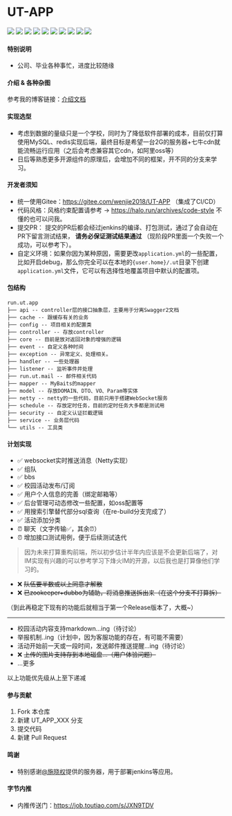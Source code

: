 # UT-APP

<p>
  <a href="https://gitee.com/Lewage59/UT-WeChat"><img src="https://img.shields.io/badge/前端项目-UT_WeChat%20-orange.svg"></a>
  <a href="https://docs.spring.io/spring-boot/docs/2.4.3/reference/html/"><img src="https://img.shields.io/badge/Spring%20Boot-2.4.3-brightgreen.svg"></a>
  <a href="https://www.mysql.com/"><img src="https://img.shields.io/badge/Mysql-5.7-bringhtgreen.svg"></a>
  <a href="https://mp.baomidou.com/"><img src="https://img.shields.io/badge/Mybatis_Plus-3.4.2-blue.svg"></a>
  <a href="https://mp.baomidou.com/"><img src="https://img.shields.io/badge/Netty-4.1.42-brightgreen.svg"></a>
    <a href="https://redis.io/"><img src="https://img.shields.io/badge/redis-5.0.x-red.svg"></a>
    <a href="https://www.layui.com/"><img src="https://img.shields.io/badge/layui-2.4.5-red.svg"></a>
    <a href="https://github.com/google/guava"><img src="https://img.shields.io/badge/Guava-28_jre-ff69b4.svg"></a>
    <a href="https://github.com/looly/hutool"><img src="https://img.shields.io/badge/hutool-5.0.3-yellow.svg"></a>
    <a href="https://developer.qiniu.com/kodo/sdk/1239/java"><img src="https://img.shields.io/badge/七牛云_SDK-7.2.18-blue.svg"></a>
</p>

#### 特别说明

- 公司、毕业各种事忙，进度比较随缘

#### 介绍 & 各种杂图

参考我的博客链接：[介绍文档](https://wenjie.store/archives/ut%E7%9A%84%E4%BB%8B%E7%BB%8D%E5%92%8C%E6%9D%82%E5%9B%BE)

#### 实现选型

- 考虑到数据的量级只是一个学校，同时为了降低软件部署的成本，目前仅打算使用MySQL、redis实现后端，最终目标是希望一台2G的服务器+七牛cdn就能流畅运行应用（之后会考虑兼容其它cdn，如阿里oss等）
- 日后等熟悉更多开源组件的原理后，会增加不同的框架，开不同的分支来学习。

#### 开发者须知

- 统一使用Gitee：https://gitee.com/wenjie2018/UT-APP （集成了CI/CD）
- 代码风格：风格约束配置请参考 -> https://halo.run/archives/code-style  不懂的也可以问我。
- 提交PR： 提交的PR后都会经过jenkins的编译、打包测试，通过了会自动在PR下留言测试结果， **请务必保证测试结果通过** （现阶段PR里面一个失败一个成功，可以参考下）。  
- 自定义环境：如果你因为某种原因，需要更改`application.yml`的一些配置，比如开启debug，那么你完全可以在本地的`{user.home}/.ut`目录下创建`application.yml`文件，它可以有选择性地覆盖项目中默认的配置项。

#### 包结构

```
run.ut.app
├── api -- controller层的接口抽象层，主要用于分离Swagger2文档
├── cache -- 跟缓存有关的业务
├── config -- 项目相关的配置类
├── controller -- 存放controller
├── core -- 目前是放对返回对象的增强的逻辑
├── event -- 自定义各种时间
├── exception -- 异常定义、处理相关。
├── handler -- 一些处理器
├── listener -- 监听事件并处理
├── run.ut.mail -- 邮件相关代码
├── mapper -- MyBaits的mapper
├── model -- 存放DOMAIN、DTO、VO、Param等实体
├── netty -- netty的一些代码，目前只用于搭建WebSocket服务
├── schedule -- 存放定时任务，目前的定时任务大多都是测试用
├── security -- 自定义认证拦截逻辑
├── service -- 业务层代码
└── utils -- 工具类

```

#### 计划实现

- ✅ websocket实时推送消息（Netty实现）
- ✅ 组队
- ✅ bbs
- ✅ 校园活动发布/订阅
- ✅ 用户个人信息的完善（绑定邮箱等）
- ✅ 后台管理可动态修改一些配置，如oss配置等
- ✅ 用搜索引擎替代部分sql查询（在re-build分支完成了）
- ✅ 活动添加分类
- ⏰ 聊天（文字传输✅，其余⏰）
- ⏰ 增加接口测试用例，便于后续测试迭代
> 因为未来打算重构前端，所以初步估计半年内应该是不会更新后端了，对IM实现有兴趣的可以参考学习下烽火IM的开源，以后我也是打算像他们学习的。
- ❌ ~~队伍要半数或以上同意才解散~~
- ❌ ~~已zookeeper+dubbo为辅助，将消息推送拆出来（在这个分支不打算拆）~~

（到此再稳定下现有的功能后就相当于第一个Release版本了，大概~）

---

- 校园活动内容支持markdown...ing（待讨论）
- 举报机制..ing（计划中，因为客服功能的存在，有可能不需要）
- 活动开始前一天或一段时间，发送邮件推送提醒...ing（待讨论）
- ❌ ~~上传的图片支持存到本地磁盘...（用户体验问题）~~
- ...更多

以上功能优先级从上至下递减

#### 参与贡献

1.  Fork 本仓库
2.  新建 UT_APP_XXX 分支
3.  提交代码
4.  新建 Pull Request

#### 鸣谢

- 特别感谢[@施晓权](https://gitee.com/sxq2017)提供的服务器，用于部署jenkins等应用。

#### 字节内推

- 内推传送门：https://job.toutiao.com/s/JXN9TDV



